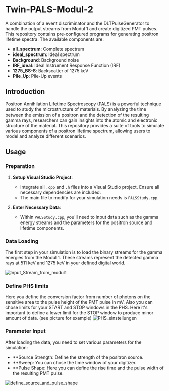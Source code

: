 # Twin-PALS-Modul-2
A combination of a event discriminator and the DLTPulseGenerator to handle the output streams from Modul 1 and create digitized PMT pulses.
This repository contains pre-configured programs for generating positron lifetime spectra. The available components are:

- **all_spectrum**: Complete spectrum
- **ideal_spectrum**: Ideal spectrum
- **Background**: Background noise
- **IRF_ideal**: Ideal Instrument Response Function (IRF)
- **1275_BS-S**: Backscatter of 1275 keV
- **Pile_Up**: Pile-Up events

## Introduction

Positron Annihilation Lifetime Spectroscopy (PALS) is a powerful technique used to study the microstructure of materials. By analyzing the time between the emission of a positron and the detection of the resulting gamma rays, researchers can gain insights into the atomic and electronic structure of the material. This repository provides a suite of tools to simulate various components of a positron lifetime spectrum, allowing users to model and analyze different scenarios.

## Usage

### Preparation

1. **Setup Visual Studio Project**:
    - Integrate all `.cpp` and `.h` files into a Visual Studio project. Ensure all necessary dependencies are included.
    - The main file to modify for your simulation needs is `PALSStudy.cpp`.

2. **Enter Necessary Data**:
    - Within `PALSStudy.cpp`, you'll need to input data such as the gamma energy streams and the parameters for the positron source and lifetime components.

### Data Loading

The first step in your simulation is to load the binary streams for the gamma energies from the Modul 1. These streams represent the detected gamma rays at 511 keV and 1275 keV in your defined digital world.

![Input_Stream_from_modul1](https://github.com/DB-science/Twin-PALS-Modul-2/assets/102671948/852e71a9-c8d4-4d6f-8155-52e3ceac48cb)

### Define PHS limits

Here you define the conversion factor from number of photons on the sensitive area to the pulse height of the PMT pulse in mV. Also you can chose limits for your START and STOP windows in the PHS. Here it's important to define a lower limit for the STOP window to produce minor amount of data. (see picture for example)
![PHS_einstellungen](https://github.com/DB-science/Twin-PALS-Modul-2/assets/102671948/c744483e-0f3a-4803-9d12-cd9a6173210d)

### Parameter Input
After loading the data, you need to set various parameters for the simulation:

- **Source Strength: Define the strength of the positron source.
- **Sweep: You can chose the time window of your digitizer.
- **Pulse Shape: Here you can define the rise time and the pulse width of the resulting PMT pulse.

![define_source_and_pulse_shape](https://github.com/DB-science/Twin-PALS-Modul-2/assets/102671948/0a6def47-ab0f-41ee-96d3-317a10e8abac)

